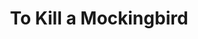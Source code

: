 ---
title: To Kill a Mockingbird
authors:
- Harper Lee
year: 1960
goodreads: 2657
rating: 4
tags:
- Fiction
---